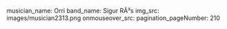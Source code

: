 musician_name: Orri
band_name: Sigur RÃ³s
img_src: images/musician2313.png
onmouseover_src: 
pagination_pageNumber: 210